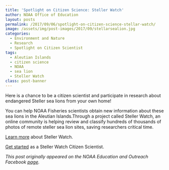 ```yaml
---
title: 'Spotlight on Citizen Science: Steller Watch'
author: NOAA Office of Education
layout: posts
permalink: /2017/09/06/spotlight-on-citizen-science-stellar-watch/
image: /assets/img/post-images/2017/09/stellarsealion.jpg
categories:
  - Environment and Nature
  - Research
  - Spotlight on Citizen Scientist
tags:
  - Aleutian Islands
  - citizen science
  - NOAA
  - sea lion
  - Steller Watch
class: post-banner
---
```


Here is a chance to be a citizen scientist and participate in research about endangered Steller sea lions from your own home!

You can help NOAA Fisheries scientists obtain new information about these sea lions in the Aleutian Islands.Through a project called Steller Watch, an online community is helping review and classify hundreds of thousands of photos of remote steller sea lion sites, saving researchers critical time.

[Learn more](https://www.afsc.noaa.gov/News/Steller_Watch_help_scientists.htm) about Steller Watch.


[Get started](https://www.zooniverse.org/projects/sweenkl/steller-watch) as a Steller Watch Citizen Scientist.


_This post originally appeared on the NOAA Education and Outreach Facebook <a class="ext-link" href="https://www.facebook.com/media/set/?set=a.911406075681873.1073741855.278511945637959&type=3" rel="external nofollow">page</a>._